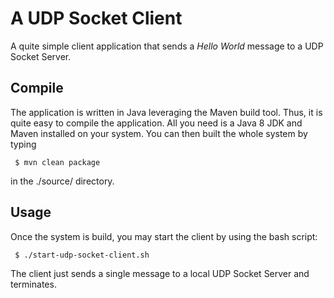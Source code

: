 # A UDP Socket Client 

A quite simple client application that sends a _Hello World_ message to a UDP Socket Server.

## Compile

The application is written in Java leveraging the Maven build tool. Thus, it is quite easy to compile the application. All you need is a Java 8 JDK and Maven installed on your system. You can then built the whole system by typing

```
 $ mvn clean package
```

in the ./source/ directory.

## Usage

Once the system is build, you may start the client by using the bash script:

```
 $ ./start-udp-socket-client.sh
```

The client just sends a single message to a local UDP Socket Server and terminates.
